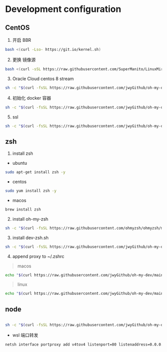 # Development configuration

## CentOS

1. 开启 BBR

```sh
bash <(curl -Lso- https://git.io/kernel.sh)
```

2. 更换 镜像源

```sh
bash <(curl -sSL https://raw.githubusercontent.com/SuperManito/LinuxMirrors/main/ChangeMirrors.sh)
```

3. Oracle Cloud centos 8 stream

```sh
sh -c "$(curl -fsSL https://raw.githubusercontent.com/jwyGithub/oh-my-dev/next/centos/oc_init.sh)"
```

4. 初始化 docker 容器

```sh
sh -c "$(curl -fsSL https://raw.githubusercontent.com/jwyGithub/oh-my-dev/next/docker/init.sh)"
```

5. ssl

```sh
sh -c "$(curl -fsSL https://raw.githubusercontent.com/jwyGithub/oh-my-dev/next/centos/cert.sh)"
```

## zsh

1. install zsh

-   ubuntu

```sh
sudo apt-get install zsh -y
```

-   centos

```sh
sudo yum install zsh -y
```

-   macos

```sh
brew install zsh
```

2. install oh-my-zsh

```sh
sh -c "$(curl -fsSL https://raw.githubusercontent.com/ohmyzsh/ohmyzsh/master/tools/install.sh)"
```

3. install dev-zsh.sh

```sh
sh -c "$(curl -fsSL https://raw.githubusercontent.com/jwyGithub/oh-my-dev/main/zsh/dev-zsh.sh)"
```

4. append proxy to ~/.zshrc

> macos

```sh
echo "$(curl https://raw.githubusercontent.com/jwyGithub/oh-my-dev/main/zsh/proxy/macos.zsh)" >> ~/.zshrc
```

> linux

```sh
echo "$(curl https://raw.githubusercontent.com/jwyGithub/oh-my-dev/main/zsh/proxy/linux.zsh)" >> ~/.zshrc
```

## node

```sh

sh -c "$(curl -fsSL https://raw.githubusercontent.com/jwyGithub/oh-my-dev/main/node/install.sh)"
```

-   wsl 端口转发

```sh
netsh interface portproxy add v4tov4 listenport=80 listenaddress=0.0.0.0 connectport=80 connectaddress=1.1.1.1
```

